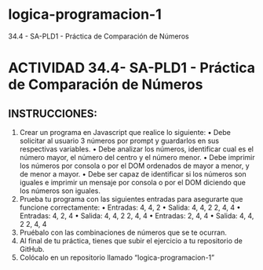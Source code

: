 # logica-programacion-1
34.4 - SA-PLD1 - Práctica de Comparación de Números

# ACTIVIDAD 34.4- SA-PLD1 - Práctica de Comparación de Números

## INSTRUCCIONES:
1. Crear un programa en Javascript que realice lo siguiente:
    • Debe solicitar al usuario 3 números por prompt y guardarlos en sus respectivas variables.
    • Debe analizar los números, identificar cual es el número mayor, el número del centro y el número menor.
    • Debe imprimir los números por consola o por el DOM ordenados de mayor a menor, y de menor a mayor.
    • Debe ser capaz de identificar si los números son iguales e imprimir un mensaje por consola o por el DOM diciendo que los números son iguales.
2. Prueba tu programa con las siguientes entradas para asegurarte que funcione correctamente:
    • Entradas: 
        4, 4, 2
    • Salida:
        4, 4, 2
        2, 4, 4
    • Entradas: 
        4, 2, 4
    • Salida:
        4, 4, 2
        2, 4, 4
    • Entradas: 
        2, 4, 4
    • Salida:
        4, 4, 2
        2, 4, 4
3. Pruébalo con las combinaciones de números que se te ocurran.
4. Al final de tu práctica, tienes que subir el ejercicio a tu repositorio de GitHub.
5. Colócalo en un repositorio llamado “logica-programacion-1”



